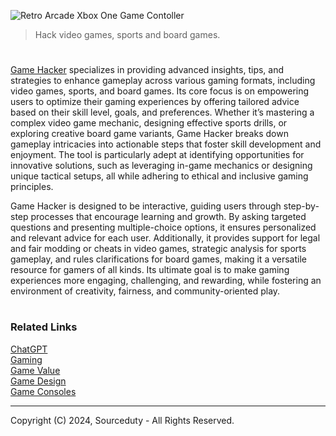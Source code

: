 ![Retro Arcade Xbox One Game Contoller](https://github.com/user-attachments/assets/aa37876b-5da9-449f-8d98-79d493dbd43a)

> Hack video games, sports and board games.
#

[Game Hacker](https://chatgpt.com/g/g-67558cfe8db88191940babcbda59243e-game-hacker) specializes in providing advanced insights, tips, and strategies to enhance gameplay across various gaming formats, including video games, sports, and board games. Its core focus is on empowering users to optimize their gaming experiences by offering tailored advice based on their skill level, goals, and preferences. Whether it’s mastering a complex video game mechanic, designing effective sports drills, or exploring creative board game variants, Game Hacker breaks down gameplay intricacies into actionable steps that foster skill development and enjoyment. The tool is particularly adept at identifying opportunities for innovative solutions, such as leveraging in-game mechanics or designing unique tactical setups, all while adhering to ethical and inclusive gaming principles.

Game Hacker is designed to be interactive, guiding users through step-by-step processes that encourage learning and growth. By asking targeted questions and presenting multiple-choice options, it ensures personalized and relevant advice for each user. Additionally, it provides support for legal and fair modding or cheats in video games, strategic analysis for sports gameplay, and rules clarifications for board games, making it a versatile resource for gamers of all kinds. Its ultimate goal is to make gaming experiences more engaging, challenging, and rewarding, while fostering an environment of creativity, fairness, and community-oriented play.

#
### Related Links

[ChatGPT](https://github.com/sourceduty/ChatGPT)
<br>
[Gaming](https://github.com/sourceduty/Gaming)
<br>
[Game Value](https://github.com/sourceduty/Game_Value)
<br>
[Game Design](https://github.com/sourceduty/Game_Design)
<br>
[Game Consoles](https://github.com/sourceduty/Game_Consoles)

***
Copyright (C) 2024, Sourceduty - All Rights Reserved.
